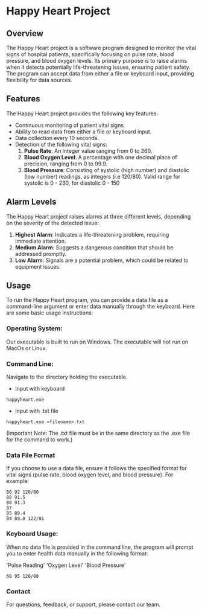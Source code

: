 # Happy Heart Project


## Overview

The Happy Heart project is a software program designed to monitor the vital signs of hospital patients, specifically focusing on pulse rate, blood pressure, and blood oxygen levels. Its primary purpose is to raise alarms when it detects potentially life-threatening issues, ensuring patient safety. The program can accept data from either a file or keyboard input, providing flexibility for data sources.

## Features

The Happy Heart project provides the following key features:

- Continuous monitoring of patient vital signs.
- Ability to read data from either a file or keyboard input.
- Data collection every 10 seconds.
- Detection of the following vital signs:
    1. **Pulse Rate**: An integer value ranging from 0 to 260.
    2. **Blood Oxygen Level**: A percentage with one decimal place of precision, ranging from 0 to 99.9.
    3. **Blood Pressure**: Consisting of systolic (high number) and diastolic (low number) readings, as integers (i.e 120/80). Valid range for systolic is 0 - 230, for diastolic 0 - 150

## Alarm Levels

The Happy Heart project raises alarms at three different levels, depending on the severity of the detected issue:

1. **Highest Alarm**: Indicates a life-threatening problem, requiring immediate attention.
2. **Medium Alarm**: Suggests a dangerous condition that should be addressed promptly.
3. **Low Alarm**: Signals are a potential problem, which could be related to equipment issues.

## Usage

To run the Happy Heart program, you can provide a data file as a command-line argument or enter data manually through the keyboard. Here are some basic usage instructions:

### Operating System:
Our executable is built to run on Windows. The executable will not run on MacOs or Linux.

### Command Line:
Navigate to the directory holding the executable.
- Input with keyboard
```
happyheart.exe
```

- Input with .txt file
```
happyheart.exe <filename>.txt
```
(Important Note: The .txt file must be in the same directory as the .exe file for the command to work.)

### Data File Format

If you choose to use a data file, ensure it follows the specified format for vital signs (pulse rate, blood oxygen level, and blood pressure). For example:

```
86 92 120/80
88 91.5
88 91.3
87
85 89.4
84 89.0 122/81
```

### Keyboard Usage:

When no data file is provided in the command line, the program will prompt you to enter health data manually in the following format:

'Pulse Reading' 'Oxygen Level' 'Blood Pressure'

```
60 95 120/80
```

### Contact

For questions, feedback, or support, please contact our team.


